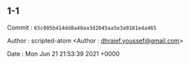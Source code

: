 ## 1-1 

 Commit : `65c005b414dd8a40aa3d2045aa5e3a9181e4a465`

 Author : scripted-atom <Author : dhraief.youssef@gmail.com> 

 Date 	: Mon Jun 21 21:53:39 2021 +0000 

